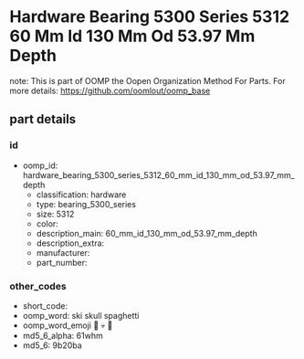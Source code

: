 # Hardware Bearing 5300 Series 5312 60 Mm Id 130 Mm Od 53.97 Mm Depth  

note: This is part of OOMP the Oopen Organization Method For Parts. For more details: https://github.com/oomlout/oomp_base

##  part details





### id
* oomp_id: hardware_bearing_5300_series_5312_60_mm_id_130_mm_od_53.97_mm_depth
  * classification: hardware
  * type: bearing_5300_series
  * size: 5312
  * color: 
  * description_main: 60_mm_id_130_mm_od_53.97_mm_depth
  * description_extra: 
  * manufacturer: 
  * part_number: 

### other_codes
* short_code: 
* oomp_word: ski skull spaghetti
* oomp_word_emoji :ski: :skull: :spaghetti:
* md5_6_alpha: 61whm
* md5_6: 9b20ba